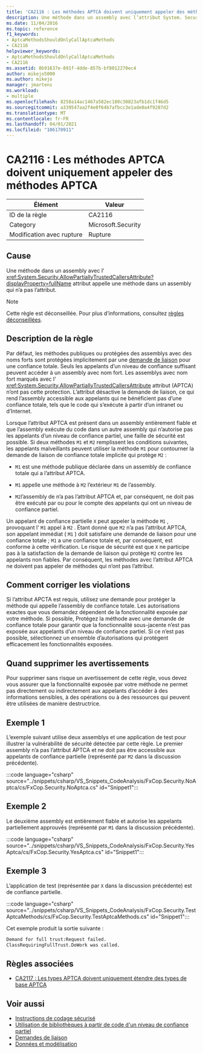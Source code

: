 ```yaml
---
title: 'CA2116 : Les méthodes APTCA doivent uniquement appeler des méthodes APTCA'
description: Une méthode dans un assembly avec l’attribut System. Security. AllowPartiallyTrustedCallersAttribute appelle une méthode dans un assembly qui n’a pas l’attribut.
ms.date: 11/04/2016
ms.topic: reference
f1_keywords:
- AptcaMethodsShouldOnlyCallAptcaMethods
- CA2116
helpviewer_keywords:
- AptcaMethodsShouldOnlyCallAptcaMethods
- CA2116
ms.assetid: 8b91637e-891f-4dde-857b-bf8012270ec4
author: mikejo5000
ms.author: mikejo
manager: jmartens
ms.workload:
- multiple
ms.openlocfilehash: 8258a14ac1467a582ec180c30823afb1dc1f46d5
ms.sourcegitcommit: a339547aa2f4e0f64b7afbcc3e1ade0a4f9287d2
ms.translationtype: MT
ms.contentlocale: fr-FR
ms.lasthandoff: 04/01/2021
ms.locfileid: "106170911"
---
```

# <a name="ca2116-aptca-methods-should-only-call-aptca-methods"></a>CA2116 : Les méthodes APTCA doivent uniquement appeler des méthodes APTCA

|Élément|Valeur|
|-|-|
|ID de la règle|CA2116|
|Category|Microsoft.Security|
|Modification avec rupture|Rupture|

## <a name="cause"></a>Cause
Une méthode dans un assembly avec l' <xref:System.Security.AllowPartiallyTrustedCallersAttribute?displayProperty=fullName> attribut appelle une méthode dans un assembly qui n’a pas l’attribut.

> [!NOTE]
> Cette règle est déconseillée. Pour plus d’informations, consultez [règles déconseillées](fxcop-unported-deprecated-rules.md).

## <a name="rule-description"></a>Description de la règle

Par défaut, les méthodes publiques ou protégées des assemblys avec des noms forts sont protégées implicitement par une [demande de liaison](/dotnet/framework/misc/link-demands) pour une confiance totale. Seuls les appelants d’un niveau de confiance suffisant peuvent accéder à un assembly avec nom fort. Les assemblys avec nom fort marqués avec l' <xref:System.Security.AllowPartiallyTrustedCallersAttribute> attribut (APTCA) n’ont pas cette protection. L’attribut désactive la demande de liaison, ce qui rend l’assembly accessible aux appelants qui ne bénéficient pas d’une confiance totale, tels que le code qui s’exécute à partir d’un intranet ou d’Internet.

Lorsque l’attribut APTCA est présent dans un assembly entièrement fiable et que l’assembly exécute du code dans un autre assembly qui n’autorise pas les appelants d’un niveau de confiance partiel, une faille de sécurité est possible. Si deux méthodes `M1` et `M2` remplissent les conditions suivantes, les appelants malveillants peuvent utiliser la méthode `M1` pour contourner la demande de liaison de confiance totale implicite qui protège `M2` :

- `M1` est une méthode publique déclarée dans un assembly de confiance totale qui a l’attribut APTCA.

- `M1` appelle une méthode à `M2` l’extérieur `M1` de l’assembly.

- `M2`l’assembly de n’a pas l’attribut APTCA et, par conséquent, ne doit pas être exécuté par ou pour le compte des appelants qui ont un niveau de confiance partiel.

Un appelant de confiance partielle `X` peut appeler la méthode `M1` , provoquant l' `M1` appel à `M2` . Étant donné que `M2` n’a pas l’attribut APTCA, son appelant immédiat ( `M1` ) doit satisfaire une demande de liaison pour une confiance totale ; `M1` a une confiance totale et, par conséquent, est conforme à cette vérification. Le risque de sécurité est que `X` ne participe pas à la satisfaction de la demande de liaison qui protège `M2` contre les appelants non fiables. Par conséquent, les méthodes avec l’attribut APTCA ne doivent pas appeler de méthodes qui n’ont pas l’attribut.

## <a name="how-to-fix-violations"></a>Comment corriger les violations
Si l’attribut APCTA est requis, utilisez une demande pour protéger la méthode qui appelle l’assembly de confiance totale. Les autorisations exactes que vous demandez dépendent de la fonctionnalité exposée par votre méthode. Si possible, Protégez la méthode avec une demande de confiance totale pour garantir que la fonctionnalité sous-jacente n’est pas exposée aux appelants d’un niveau de confiance partiel. Si ce n’est pas possible, sélectionnez un ensemble d’autorisations qui protègent efficacement les fonctionnalités exposées.

## <a name="when-to-suppress-warnings"></a>Quand supprimer les avertissements
Pour supprimer sans risque un avertissement de cette règle, vous devez vous assurer que la fonctionnalité exposée par votre méthode ne permet pas directement ou indirectement aux appelants d’accéder à des informations sensibles, à des opérations ou à des ressources qui peuvent être utilisées de manière destructrice.

## <a name="example-1"></a>Exemple 1
L’exemple suivant utilise deux assemblys et une application de test pour illustrer la vulnérabilité de sécurité détectée par cette règle. Le premier assembly n’a pas l’attribut APTCA et ne doit pas être accessible aux appelants de confiance partielle (représenté par `M2` dans la discussion précédente).

:::code language="csharp" source="../snippets/csharp/VS_Snippets_CodeAnalysis/FxCop.Security.NoAptca/cs/FxCop.Security.NoAptca.cs" id="Snippet1":::

## <a name="example-2"></a>Exemple 2
Le deuxième assembly est entièrement fiable et autorise les appelants partiellement approuvés (représenté par `M1` dans la discussion précédente).

:::code language="csharp" source="../snippets/csharp/VS_Snippets_CodeAnalysis/FxCop.Security.YesAptca/cs/FxCop.Security.YesAptca.cs" id="Snippet1":::

## <a name="example-3"></a>Exemple 3
L’application de test (représentée par `X` dans la discussion précédente) est de confiance partielle.

:::code language="csharp" source="../snippets/csharp/VS_Snippets_CodeAnalysis/FxCop.Security.TestAptcaMethods/cs/FxCop.Security.TestAptcaMethods.cs" id="Snippet1":::

Cet exemple produit la sortie suivante :

```txt
Demand for full trust:Request failed.
ClassRequiringFullTrust.DoWork was called.
```

## <a name="related-rules"></a>Règles associées

- [CA2117 : Les types APTCA doivent uniquement étendre des types de base APTCA](../code-quality/ca2117.md)

## <a name="see-also"></a>Voir aussi

- [Instructions de codage sécurisé](/dotnet/standard/security/secure-coding-guidelines)
- [Utilisation de bibliothèques à partir de code d'un niveau de confiance partiel](/dotnet/framework/misc/using-libraries-from-partially-trusted-code)
- [Demandes de liaison](/dotnet/framework/misc/link-demands)
- [Données et modélisation](/dotnet/framework/data/index)
